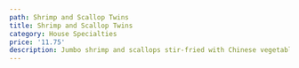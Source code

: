 ```yaml
---
path: Shrimp and Scallop Twins
title: Shrimp and Scallop Twins
category: House Specialties
price: '11.75'
description: Jumbo shrimp and scallops stir-fried with Chinese vegetables.
---
```


